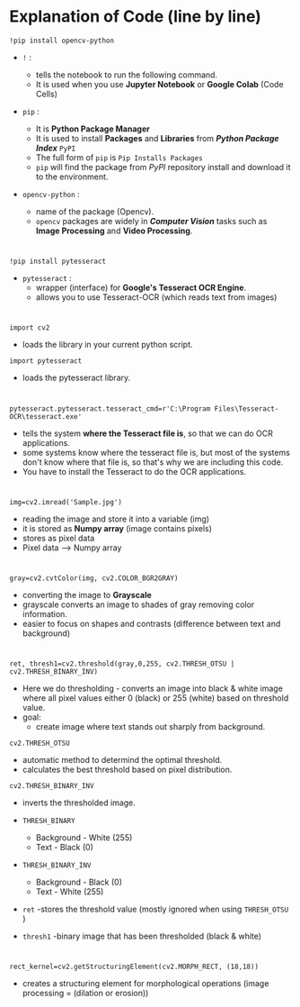 # Explanation of Code (line by line)

`!pip install opencv-python` 
- `!` :
    - tells the notebook to run the following command.
    -  It is used when you use **Jupyter Notebook** or **Google Colab** (Code Cells)

- `pip` :
    -  It is **Python Package Manager**
    -  It is used to install **Packages** and **Libraries** from ***Python Package Index*** `PyPI`
    - The full form of `pip` is `Pip Installs Packages`
    - `pip` will find the package from *PyPI* repository install and download it to the environment.

- `opencv-python` :
    - name of the package (Opencv).
    - `opencv` packages are widely in ***Computer Vision*** tasks such as **Image Processing** and **Video Processing**.
#

   `!pip install pytesseract`
  
- `pytesseract` :
    - wrapper (interface) for **Google's Tesseract OCR Engine**.
    - allows you to use Tesseract-OCR (which reads text from images)

 #

 `import cv2`
- loads the library in your current python script.

`import pytesseract`
- loads the pytesseract library. 

#

`pytesseract.pytesseract.tesseract_cmd=r'C:\Program Files\Tesseract-OCR\tesseract.exe'`
 - tells the system **where the Tesseract file is**, so that we can do OCR applications.
 - some systems know where the tesseract file is, but most of the systems don't know where that file is, so that's why we are including this code.
 - You have to install the Tesseract to do the OCR applications.

#

`img=cv2.imread('Sample.jpg')`
- reading the image and store it into a variable (img)
- it is stored as **Numpy array** (image contains pixels)
- stores as pixel data
- Pixel data --> Numpy array

#

`gray=cv2.cvtColor(img, cv2.COLOR_BGR2GRAY)`
- converting the image to **Grayscale**
- grayscale converts an image to shades of gray removing color information.
- easier to focus on shapes and contrasts (difference between text and background)

 #

 `ret, thresh1=cv2.threshold(gray,0,255, cv2.THRESH_OTSU | cv2.THRESH_BINARY_INV)`
 - Here we do thresholding - converts an image into black & white image where all pixel values either 0 (black) or 255 (white) based on threshold value.
 - goal:
     - create image where text stands out sharply from background.
       
`cv2.THRESH_OTSU`
- automatic method to determind the optimal threshold.
- calculates the best threshold based on pixel distribution.

`cv2.THRESH_BINARY_INV`
- inverts the thresholded image.

- `THRESH_BINARY`
     - Background - White (255)
     - Text       - Black (0)

- `THRESH_BINARY_INV`
    - Background - Black (0)
    - Text       - White (255)
 
- `ret`
    -stores the threshold value (mostly ignored when using `THRESH_OTSU` )

- `thresh1`
    -binary image that has been thresholded (black & white)

#

`rect_kernel=cv2.getStructuringElement(cv2.MORPH_RECT, (18,18))`
- creates a structuring element for morphological operations (image processing = (dilation or erosion))
       
  

